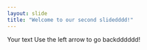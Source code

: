 ```yaml
---
layout: slide
title: "Welcome to our second slidedddd!"
---
```

Your text
Use the left arrow to go backdddddd!
